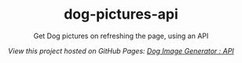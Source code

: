 <div align="center">

# dog-pictures-api
Get Dog pictures on refreshing the page, using an API

*View this project hosted on GitHub Pages: [Dog Image Generator : API](https://safirangi.github.io/dog-pictures-api/)*

</div>
